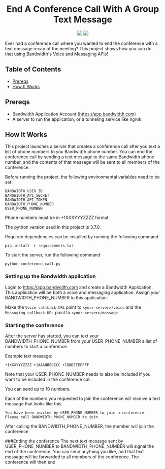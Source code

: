 <div align="center">

# End A Conference Call With A Group Text Message

<a href="http://dev.bandwidth.com"><img src="https://s3.amazonaws.com/bwdemos/BW_Messaging.png"/></a>
<a href="http://dev.bandwidth.com"><img src="https://s3.amazonaws.com/bwdemos/BW_Voice.png"/></a>
</div>

Ever had a conference call where you wanted to end the conference with a text message recap of the meeting? This project shows how you can do that using Bandwidth's Voice and Messaging APIs!

## Table of Contents

* [Prereqs](#prereqs)
* [How It Works](#how-it-works)

## Prereqs

* Bandwidth Application Account (https://app.bandwidth.com)
* A server to run the application, or a tunneling service like ngrok

## How It Works

This project launches a server that creates a conference call after you text a list of phone numbers to you Bandwidth phone number. You can end the conference call by sending a text message to the same Bandwidth phone number, and the contents of that message will be sent to all members of the conference.

Before running the project, the following environmental variables need to be set:

```
BANDWIDTH_USER_ID
BANDWIDTH_API_SECRET
BANDWIDTH_API_TOKEN
BANDWIDTH_PHONE_NUMBER
USER_PHONE_NUMBER
```

Phone numbers must be in +1XXXYYYZZZZ format.

The python version used in this project is 3.7.0.

Required dependencies can be installed by running the following command:

```
pip install -r requirements.txt
```

To start the server, run the following command

```
python conference_call.py
```

### Setting up the Bandwidth application
Login to https://app.bandwidth.com and create a Bandwidth Application. This application will be both a voice and messaging application. Assign your BANDWIDTH_PHONE_NUMBER to this application.

Make the `Voice callback URL` point to `<your-server>/voice` and the `Messaging callback URL` point to `<your-server>/message`

### Starting the conference
After the server has started, you can text your BANDWIDTH_PHONE_NUMBER from your USER_PHONE_NUMBER a list of numbers to start a conference.

Example text message:

```
+1XXXYYYZZZZ +1AAABBBCCCC +1DDDEEEFFFF
```

Note that your USER_PHONE_NUMBER needs to also be included if you want to be included in the conference call.

You can send up to 10 numbers.

Each of the numbers you requested to join the conference will receive a text message that looks like this:

```
You have been invited by USER_PHONE_NUMBER to join a conference. Please call BANDWIDTH_PHONE_NUMBER to join
```

After calling the BANDWIDTH_PHONE_NUMBER, the member will join the conference

###Ending the conference
The next text message sent by USER_PHONE_NUMBER to BANDWIDTH_PHONE_NUMBER will signal the end of the conference. You can send anything you like, and that text message will be forwarded to all members of the conference. The conference will then end
